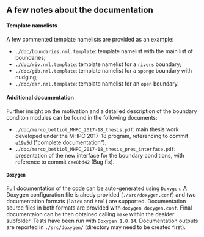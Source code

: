 ## A few notes about the documentation

#### Template namelists

A few commented template namelists are provided as an example:

- `./doc/boundaries.nml.template`: template namelist with the main list of boundaries;
- `./doc/riv.nml.template`: template namelist for a `rivers` boundary;
- `./doc/gib.nml.template`: template namelist for a `sponge` boundary with nudging;
- `./doc/dar.nml.template`: template namelist for an `open` boundary.

#### Additional documentation

Further insight on the motivation and a detailed description of the boundary conditon modules can be found in the following documents:

- `./doc/marco_bettiol_MHPC_2017-18_thesis.pdf`: main thesis work developed under the MHPC 2017-18 program, referencing to commit `e19e5d` ("complete documentation");
- `./doc/marco_bettiol_MHPC_2017-18_thesis_pres_interface.pdf`: presentation of the new interface for the boundary conditions, with reference to commit `cee8bd42` (Bug fix).

#### `Doxygen`

Full documentation of the code can be auto-generated using `Doxygen`. A Doxygen configuration file is alredy provided (`./src/doxygen.conf`) and two documentation formats (`latex` and `html`) are supported. Documentation source files in both formats are provided with `doxygen doxygen.conf`. Final documentaion can be then obtained calling `make` within the desider subfolder. Tests have been run with `Doxygen 1.8.14`. Documentation outputs are reported in `./src/doxygen/` (directory may need to be created first).
